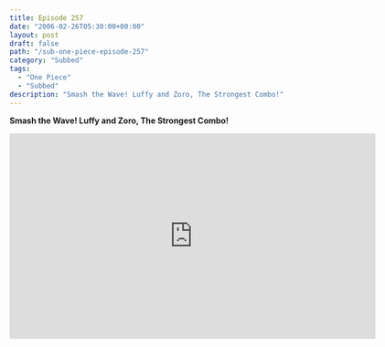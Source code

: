 ```yaml
---
title: Episode 257
date: "2006-02-26T05:30:00+00:00"
layout: post
draft: false
path: "/sub-one-piece-episode-257"
category: "Subbed"
tags:
  - "One Piece"
  - "Subbed"
description: "Smash the Wave! Luffy and Zoro, The Strongest Combo!"
---
```


**Smash the Wave! Luffy and Zoro, The Strongest Combo!**

<iframe width="640" height="360" src="https://www.rapidvideo.com/e/FXQHALSM94" frameborder="0" marginwidth=0 marginheight=0 scrolling=no allowfullscreen></iframe>


